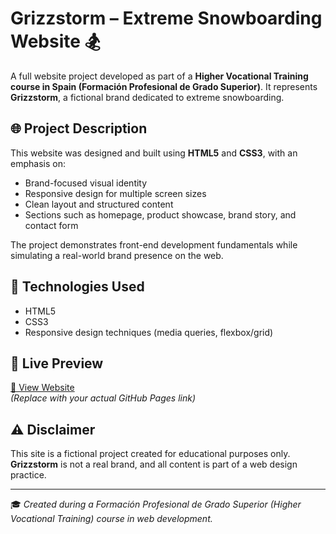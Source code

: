 # Grizzstorm – Extreme Snowboarding Website 🏂

A full website project developed as part of a **Higher Vocational Training course in Spain (Formación Profesional de Grado Superior)**. It represents **Grizzstorm**, a fictional brand dedicated to extreme snowboarding.

## 🌐 Project Description

This website was designed and built using **HTML5** and **CSS3**, with an emphasis on:
- Brand-focused visual identity
- Responsive design for multiple screen sizes
- Clean layout and structured content
- Sections such as homepage, product showcase, brand story, and contact form

The project demonstrates front-end development fundamentals while simulating a real-world brand presence on the web.

## 🔧 Technologies Used

- HTML5
- CSS3
- Responsive design techniques (media queries, flexbox/grid)

## 🚀 Live Preview

[🔗 View Website](https://tu-usuario.github.io/grizzstorm-website/)  
_(Replace with your actual GitHub Pages link)_

## ⚠️ Disclaimer

This site is a fictional project created for educational purposes only. **Grizzstorm** is not a real brand, and all content is part of a web design practice.

---

🎓 *Created during a Formación Profesional de Grado Superior (Higher Vocational Training) course in web development.*

